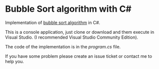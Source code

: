 # Bubble Sort algorithm with C#
Implementation of [bubble sort algorithm](https://en.wikipedia.org/wiki/Bubble_sort) in C#.

This is a console application, just clone or download and them execute in Visual Studio. (I recommended Visual Studio Community Edition).

The code of the implementation is in the *program.cs* file.

If you have some problem please create an issue ticket or contact me to help you.
